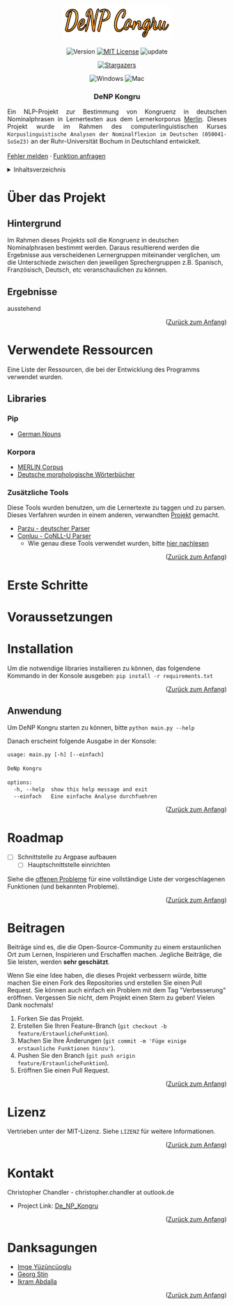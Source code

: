 <div id="top"></div>

<!-- PROJECT SHIELDS -->

<!-- PROJECT LOGO -->
<br />
<div align="center">
    <a href="https://github.com/christopher-chandler/De_NP_Kongru">
     <img src="app_resources/readme_img/logo.png" alt="Logo" width="250" height="80">
  </a>

![Version][Version-shield]  [![MIT License][license-shield]][license-url] ![update][update-shield]

[![Stargazers][stars-shield]][stars-url]

![Windows][windows-shield] ![Mac][Mac-shield]

<h3 align="center">DeNP Kongru</h3>

  <p align="justify">
    Ein NLP-Projekt zur Bestimmung von Kongruenz in deutschen Nominalphrasen 
    in Lernertexten aus dem Lernerkorporus <a href="https://www.merlin-platform.eu/" target="_blank">Merlin</a>. 
    Dieses Projekt wurde im Rahmen des computerlinguistischen Kurses
    <code>Korpuslinguistische Analysen der Nominalflexion im Deutschen (050041-SoSe23)</code>
    an der Ruhr-Universität Bochum in Deutschland entwickelt.
    <br />
    <br />
    <a href="https://github.com/christopher-chandler/De_NP_Kongru/issues">Fehler melden</a>
    ·
    <a href="https://github.com/christopher-chandler/De_NP_Kongru/issues">Funktion anfragen</a>
  </code>
</div>

<!-- TABLE OF CONTENTS -->
<details>
  <summary>Inhaltsverzeichnis</summary>
  <ol>
    <li>
      <a href="#Über das Projekt">Über das Projekt</a>
      <ul>
        <li><a href="#Verwendete Frameworks">Verwendete Frameworks</a></li>
      </ul>
    </li>
    <li>
      <a href="#Erste Schritte">Erste Schritte</a>
      <ul>
        <li><a href="#Voraussetzungen">Voraussetzungen</a></li>
        <li><a href="#Installation">Installation</a></li>
      </ul>
    </li>
    <li><a href="#Verwendung">Verwendung</a></li>
    <li><a href="#Roadmap">Roadmap</a></li>
    <li><a href="#Beitragen">Beitragen</a></li>
    <li><a href="#Lizenz">Lizenz</a></li>
    <li><a href="#Kontakt">Kontakt</a></li>
    <li><a href="#Danksagungen">Danksagungen</a></li>
  </ol>
</details>

<!-- ABOUT THE PROJECT -->
# Über das Projekt

## Hintergrund
Im Rahmen dieses Projekts soll die Kongruenz in deutschen Nominalphrasen 
bestimmt werden. Daraus resultierend werden die Ergebnisse aus verscheidenen
Lernergruppen miteinander verglichen, um die Unterschiede zwischen
den jeweiligen Sprechergruppen z.B. Spanisch, Französisch, Deutsch, etc
veranschaulichen zu können.

## Ergebnisse
ausstehend

<div align="center">
  <a href="https://github.com/christopher-chandler/De_NP_Kongru">
  </a>
</div>
<p align="right">(<a href="#top">Zurück zum Anfang</a>)</p>

# Verwendete Ressourcen
Eine Liste der Ressourcen, die bei der Entwicklung des Programms verwendet wurden.

## Libraries

### Pip
* [German Nouns](https://pypi.org/project/german-nouns/)

### Korpora 

* [MERLIN Corpus](https://www.merlin-platform.eu/)
* [Deutsche morphologische Wörterbücher](https://github.com/DuyguA/german-morph-dictionaries)

### Zusätzliche Tools
 Diese Tools wurden benutzen, um die Lernertexte zu taggen und zu parsen.
Dieses Verfahren wurden in einem anderen, verwandten [Projekt](https://github.com/imgeyuez/automatic_np_extraction) gemacht.
* [Parzu - deutscher Parser](https://github.com/rsennrich/ParZu)
* [Conluu - CoNLL-U Parser](https://pypi.org/project/conllu/)
  *  Wie genau diese Tools verwendet wurden, bitte [hier nachlesen](https://github.com/imgeyuez/automatic_np_extraction)

<p align="right">(<a href="#top">Zurück zum Anfang</a>)</p>

<!-- GETTING STARTED -->
# Erste Schritte
 

# Voraussetzungen
 

# Installation
Um die notwendige libraries installieren zu können, das folgendene Kommando
in der Konsole ausgeben: `pip install -r requirements.txt` 

<p align="right">(<a href="#top">Zurück zum Anfang</a>)</p>

<!-- USAGE EXAMPLES -->
## Anwendung 
Um DeNP Kongru starten zu können, bitte `python main.py --help`

Danach erscheint folgende Ausgabe in der Konsole:

```
usage: main.py [-h] [--einfach]

DeNp Kongru

options:
  -h, --help  show this help message and exit
  --einfach   Eine einfache Analyse durchfuehren
```

<p align="right">(<a href="#top">Zurück zum Anfang</a>)</p>

<!-- ROADMAP -->
# Roadmap

- [ ] Schnittstelle zu Argpase aufbauen
    - [ ] Hauptschnittstelle einrichten

Siehe die [offenen Probleme](https://github.com/christopher-chandler/De_NP_Kongru/issues) für eine vollständige Liste der vorgeschlagenen Funktionen (und bekannten Probleme).

<p align="right">(<a href="#top">Zurück zum Anfang</a>)</p>

<!-- CONTRIBUTING -->
# Beitragen
Beiträge sind es, die die Open-Source-Community zu einem erstaunlichen Ort zum 
Lernen, Inspirieren und Erschaffen machen.
Jegliche Beiträge, die Sie leisten, werden **sehr geschätzt**.

Wenn Sie eine Idee haben, die dieses Projekt verbessern würde, bitte machen 
Sie einen Fork des Repositories und erstellen Sie einen Pull Request.
Sie können auch einfach ein Problem mit dem Tag "Verbesserung" eröffnen.
Vergessen Sie nicht, dem Projekt einen Stern zu geben! Vielen Dank nochmals!

1. Forken Sie das Projekt.
2. Erstellen Sie Ihren Feature-Branch (`git checkout -b feature/ErstaunlicheFunktion`).
3. Machen Sie Ihre Änderungen (`git commit -m 'Füge einige erstaunliche Funktionen hinzu'`).
4. Pushen Sie den Branch (`git push origin feature/ErstaunlicheFunktion`).
5. Eröffnen Sie einen Pull Request.

<p align="right">(<a href="#top">Zurück zum Anfang</a>)</p>


<!-- LICENSE -->
# Lizenz
Vertrieben unter der MIT-Lizenz. Siehe `LIZENZ` für weitere Informationen.

<p align="right">(<a href="#top">Zurück zum Anfang</a>)</p>

<!-- CONTACT -->
# Kontakt
Christopher Chandler - christopher.chandler at outlook.de
* Project Link: [De_NP_Kongru](https://github.com/christopher-chandler/De_NP_Kongru)
<p align="right">(<a href="#top">Zurück zum Anfang</a>)</p>

<!-- ACKNOWLEDGMENTS -->
# Danksagungen

* [Imge Yüzüncüoglu](https://github.com/imgeyuez)
* [Georg Stin]()
* [Ikram Abdalla]()

<p align="right">(<a href="#top">Zurück zum Anfang</a>)</p>
<!-- MARKDOWN LINKS & IMAGES -->
<!-- https://www.markdownguide.org/basic-syntax/#reference-style-links -->

[contributors-shield]: https://img.shields.io/github/contributors/christopher-chandler/De_NP_Kongru?color=green&logoColor=%20
[contributors-url]: https://github.com/christopher-chandler/De_NP_Kongru/graphs/contributors

[stars-shield]: https://img.shields.io/github/stars/christopher-chandler/De_NP_Kongru?logoColor=yellow&style=social
[stars-url]: https://github.com/christopher-chandler/De_NP_Kongru/stargazers

[license-shield]: https://img.shields.io/github/license/christopher-chandler/De_NP_Kongru?color=yellow
[license-url]: https://github.com/christopher-chandler/De_NP_Kongru/blob/master/LICENSE.txt

[download-shield]: https://img.shields.io/github/downloads/christopher-chandler/De_NP_Kongru/total

[windows-shield]:  https://img.shields.io/badge/Windows-Tested-purple 
[mac-shield]: https://img.shields.io/badge/Mac-Tested-purple
[version-shield]: https://img.shields.io/badge/Version-0.0.1-brightgreen
[update-shield]: https://img.shields.io/badge/Last_Updated-08_2023-blue
 